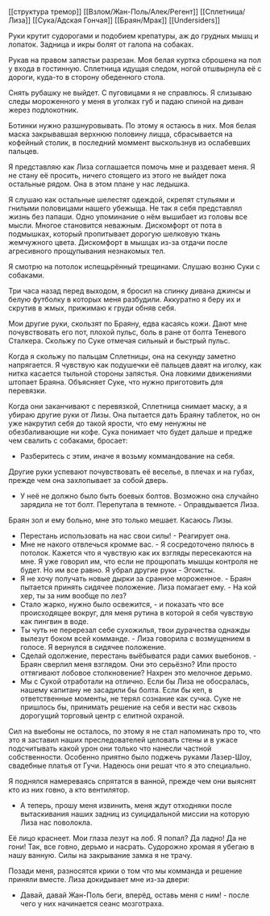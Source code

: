 [[структура тремор]]
[[Взлом/Жан-Поль/Алек/Регент]]   [[Сплетница/Лиза]] [[Сука/Адская Гончая]]  [[Браян/Мрак]] [[Undersiders]]

Руки крутит судорогами и подобием крепатуры, аж до грудных мышц и лопаток. Задница и икры болят от галопа на собаках.

Рукав на правом запястьи разрезан. Моя белая куртка сброшена на пол у входа в гостинную. Сплетница идущая следом, ногой отшвырнула её с дороги, куда-то в сторону обеденного стола. 

Снять рубашку не выйдет. С пуговицами я не справлюсь. Я слизываю следы мороженного у меня в уголках губ и падаю спиной на диван жерез подлокотник. 

Ботинки нужно разшнуровывать. По этому я остаюсь в них. Моя белая маска закрывавшая верхнюю половину лицца, сбрасывается на кофейный столик, в последний моммент выскользнув из ослабевших пальцев.

Я представляю как Лиза соглашается помочь мне и раздевает меня. Я не стану её просить, ничего стоящего из этого не выйдет пока остальные рядом. Она в этом плане у нас ледышка. 

Я слушаю как остальные шелестят одеждой, скрепят стульями и гнилыми половицами нашего убежыща. Не так я себя представлял жизнь без папаши. Одно упоминание о нём вышибает из головы все мысли. Многое становится неважным. Дискомфорт от пота в подмышках, который пропитывает дорогую шелковую ткань жемчужного цвета. Дискомфорт в мышцах из-за отдачи после агресивного прощупывания незнакомых тел.

Я смотрю на потолок испещьрённый трещинами. Слушаю возню Суки с собаками.

Три часа назад перед выходом, я бросил на спинку дивана джинсы и белую футболку в которых меня разбудили. Аккуратно я беру их и скрутив в жмых, прижимаю к груди обняв себя.

Мои другие руки, скользят по Браяну, едва касаясь кожи. Дают мне почувствовать его пот, плохой пульс, боль в ране от болта Теневого Сталкера. Скольжу по Суке отмечая сильный и быстрый пульс.

Когда я скольжу по пальцам Сплетницы, она на секунду заметно напрягается. Я чувствую как подушечки её пальцев давят на иголку, как нитка касается тыльной стороны запястья. Она ловкими движениями штопает Браяна. Объясняет Суке, что нужно приготовить для перевязки.

Когда они заканчивают с перевязкой, Сплетница снимает маску, а я убираю другие руки от Лизы. Она пытается дать Браяну таблеток, но он уже накрутил себя до такой ярости, что ему ненужны не обезбаливающие ни кофе. Сука понимает что будет дальше и предже чем свалить с собаками, бросает:

- Разберитесь с этим, иначе я возьму коммандование на себя.

Другие руки успевают почувствовать её веселье, в плечах и на губах, прежде чем она захлопывает за собой дверь.

- У неё не должно было быть боевых болтов. Возможно она случайно зарядила не тот болт. Перепутала в темноте. - Оправдывается Лиза.

Браян зол и ему больно, мне это только мешает.  Касаюсь Лизы.

- Перестань использовать на нас свои силы! - Реагирует она.
- Мне не накого отвлечься кромме вас. - Я сосредоточено пялюсь в потолок. Кажется что я чувствую как их взгляды пересекаются на мне. Я уже говорил им, что если не прощюпать мышцы контроля не будет. Но им все равно. Я убрал другие руки - Эгоисты.
- Я не хочу получать новые дырки за сранное мороженное. - Браян пытается принять сидячее положение. Лиза помагает ему. - На кой хер, ты за ним вообще по лез?
- Стало жарко, нужно было освежится, - и показать что все происходящее вокруг, для меня рутина в которой я себя чувствую как пингвин в воде.
- Ты чуть не перерезал себе сухожилья, твои дурачества однажды вылезут боком всей комманде. - Лиза говорила с возмущением в голосе. Я вернулся в сидячее положение.
- Сделай одолжение, перестань выёбыватся ради самих выебонов. - Браян сверлил меня взглядом. Они это серьёзно? Или просто оттягивают лобовое столкновение? Нахрен это мелочное дерьмо.
- Мы с Сукой отработали на отлично. Если бы Лиза не обосралась, нашему капитану не засадили бы болта. Если бы кеп, в ответственные моменты, не терял сознание как сучка. Суке не пришлось бы, принимать решение на себя и вести нас сквозь дорогущий торговый центр с елитной охраной.

Сил на выебоны не осталось, по этому я не стал напоминать про то, что это я заставил наших преследователей целовать стены и в ужасе подсчитывать какой урон они только что нанесли частной собственности. Особенно приятно было поджечь руками Лазер-Шоу, свадебные платья от Гучи. Надеюсь они решат что я это специально.

Я поднялся намереваясь спрятатся в ванной, прежде чем они выяснят кто из них говно, а кто вентилятор.

- А теперь, прошу меня извинить, меня ждут отходняки после вытаскивания наших задниц из суицидальной миссии на которую Лиза нас поволокла.

Её лицо краснеет. Мои глаза лезут на лоб. Я попал? Да ладно! Да не гони! Так, все говно, дерьмо и насрать. Судорожно хромая я убегаю в нашу ванную. Силы на закрывание замка я не трачу.

Позади меня, разносятся крики о том что мы комманда и решение приняли вместе. Лиза докидывает мне из-за двери:

- Давай, давай Жан-Поль беги, вперёд, оставь меня с ним! - после чего у них начинается сеанс мозготраха.